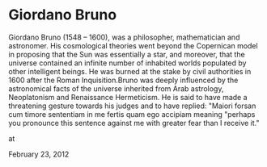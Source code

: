 # Giordano Bruno
Giordano Bruno (1548 – 1600), was a philosopher, mathematician and astronomer. His cosmological theories went beyond the Copernican model in proposing that the Sun was essentially a star, and moreover, that the universe contained an infinite number of inhabited worlds populated by other intelligent beings. He was burned at the stake by civil authorities in 1600 after the Roman Inquisition.Bruno was deeply influenced by the astronomical facts of the universe inherited from Arab astrology, Neoplatonism and Renaissance Hermeticism. He is said to have made a threatening gesture towards his judges and to have replied: "Maiori forsan cum timore sententiam in me fertis quam ego accipiam meaning "perhaps you pronounce this sentence against me with greater fear than I receive it."







at

February 23, 2012
















